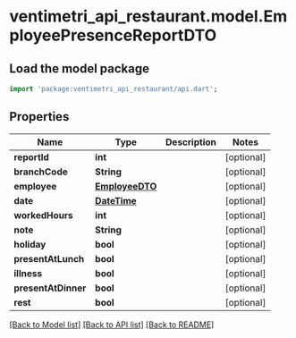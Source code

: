 # ventimetri_api_restaurant.model.EmployeePresenceReportDTO

## Load the model package
```dart
import 'package:ventimetri_api_restaurant/api.dart';
```

## Properties
Name | Type | Description | Notes
------------ | ------------- | ------------- | -------------
**reportId** | **int** |  | [optional] 
**branchCode** | **String** |  | [optional] 
**employee** | [**EmployeeDTO**](EmployeeDTO.md) |  | [optional] 
**date** | [**DateTime**](DateTime.md) |  | [optional] 
**workedHours** | **int** |  | [optional] 
**note** | **String** |  | [optional] 
**holiday** | **bool** |  | [optional] 
**presentAtLunch** | **bool** |  | [optional] 
**illness** | **bool** |  | [optional] 
**presentAtDinner** | **bool** |  | [optional] 
**rest** | **bool** |  | [optional] 

[[Back to Model list]](../README.md#documentation-for-models) [[Back to API list]](../README.md#documentation-for-api-endpoints) [[Back to README]](../README.md)


